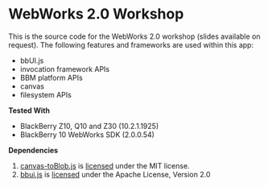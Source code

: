 # WebWorks 2.0 Workshop

This is the source code for the WebWorks 2.0 workshop (slides available on request).
The following features and frameworks are used within this app:
- bbUI.js
- invocation framework APIs
- BBM platform APIs
- canvas
- filesystem APIs

**Tested With**

* BlackBerry Z10, Q10 and Z30 (10.2.1.1925)
* BlackBerry 10 WebWorks SDK (2.0.0.54)

**Dependencies**

1. [canvas-toBlob.js](https://github.com/eligrey/canvas-toBlob.js) is [licensed](https://github.com/eligrey/canvas-toBlob.js/blob/master/LICENSE.md) under the MIT license.
2. [bbui.js](https://github.com/blackberry/bbUI.js) is [licensed](https://github.com/blackberry/bbUI.js/blob/master/LICENSE) under the Apache License, Version 2.0
